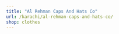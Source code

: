 ```yaml
---
title: "Al Rehman Caps And Hats Co"
url: /karachi/al-rehman-caps-and-hats-co/
shop: clothes
---
```


